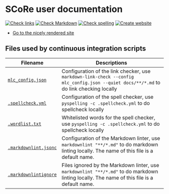 # SCoRe user documentation

<!-- markdownlint-disable MD013 --><!-- Badges cannot be split up over lines, hence will break 80 characters per line -->

[![Check links](https://github.com/NBISweden/SCORe_user_doc/actions/workflows/check_links.yaml/badge.svg?branch=main)](https://github.com/NBISweden/SCORe_user_doc/actions/workflows/check_links.yaml)
[![Check Markdown](https://github.com/NBISweden/SCORe_user_doc/actions/workflows/check_markdown.yaml/badge.svg?branch=main)](https://github.com/NBISweden/SCORe_user_doc/actions/workflows/check_markdown.yaml)
[![Check spelling](https://github.com/NBISweden/SCORe_user_doc/actions/workflows/check_spelling.yaml/badge.svg?branch=main)](https://github.com/NBISweden/SCORe_user_doc/actions/workflows/check_spelling.yaml)
[![Create website](https://github.com/NBISweden/SCORe_user_doc/actions/workflows/create_website.yaml/badge.svg?branch=main)](https://github.com/NBISweden/SCORe_user_doc/actions/workflows/create_website.yaml)

<!-- markdownlint-enable MD013 -->

- [Go to the nicely rendered site](https://NBISweden.github.io/SCoRe_user_doc/)

## Files used by continuous integration scripts

<!-- markdownlint-disable MD013 --><!-- Tables cannot be split up over lines, hence will break 80 characters per line -->

Filename                              |Descriptions
--------------------------------------|--------------------------------------------------------------------------------------------------------------------------------------
[`mlc_config.json`](mlc_config.json)    |Configuration of the link checker, use `markdown-link-check --config mlc_config.json --quiet docs/**/*.md` to do link checking locally
[`.spellcheck.yml`](.spellcheck.yml)    |Configuration of the spell checker, use `pyspelling -c .spellcheck.yml` to do spellcheck locally
[`.wordlist.txt`](.wordlist.txt)        |Whitelisted words for the spell checker, use `pyspelling -c .spellcheck.yml` to do spellcheck locally
[`.markdownlint.jsonc`](.markdownlint.jsonc)|Configuration of the Markdown linter, use `markdownlint "**/*.md"` to do markdown linting locally. The name of this file is a default name.
[`.markdownlintignore`](.markdownlintignore)|Files ignored by the Markdown linter, use `markdownlint "**/*.md"` to do markdown linting locally. The name of this file is a default name.

<!-- markdownlint-enable MD013 -->

